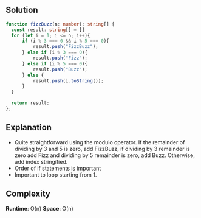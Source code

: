 ## Solution
```typescript
function fizzBuzz(n: number): string[] {
  const result: string[] = []
  for (let i = 1; i <= n; i++){
      if (i % 3 === 0 && i % 5 === 0){
          result.push("FizzBuzz");
      } else if (i % 3 === 0){
          result.push("Fizz");
      } else if (i % 5 === 0){
          result.push("Buzz");
      } else {
          result.push(i.toString());
      }
  }

  return result;
};
```
## Explanation
- Quite straightforward using the modulo operator. If the remainder of dividing by 3 and 5 is zero, add FizzBuzz, if dividing by 3 remainder is zero add Fizz and dividing by 5 remainder is zero, add Buzz. Otherwise, add index stringified.
- Order of if statements is important 
- Important to loop starting from 1.

## Complexity
**Runtime**: O(n)
**Space**: O(n)